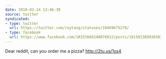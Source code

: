 ```yaml
---
date: 2010-03-14 13:46:30
source: twitter
syndicated:
- type: twitter
  url: https://twitter.com/roytang/statuses/10469675279/
- type: facebook
  url: https://www.facebook.com/10155666240078912/posts/10150138993830300
---
```


Dear reddit, can you order me a pizza? http://2tu.us/1ss4